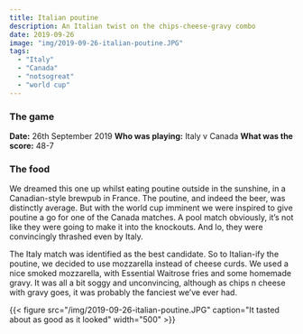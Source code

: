 ```yaml
---
title: Italian poutine
description: An Italian twist on the chips-cheese-gravy combo
date: 2019-09-26
image: "img/2019-09-26-italian-poutine.JPG"
tags:
  - "Italy"
  - "Canada"
  - "notsogreat"
  - "world cup"
---
```


### The game

**Date:** 26th September 2019
**Who was playing:** Italy v Canada
**What was the score:** 48-7

### The food

We dreamed this one up whilst eating poutine outside in the sunshine, in a Canadian-style brewpub in France. The poutine, and indeed the beer, was distinctly average. But with the world cup imminent we were inspired to give poutine a go for one of the Canada matches. A pool match obviously, it’s not like they were going to make it into the knockouts. And lo, they were convincingly thrashed even by Italy.

The Italy match was identified as the best candidate. So to Italian-ify the poutine, we decided to use mozzarella instead of cheese curds. We used a nice smoked mozzarella, with Essential Waitrose fries and some homemade gravy. It was all a bit soggy and unconvincing, although as chips n cheese with gravy goes, it was probably the fanciest we’ve ever had.

{{< figure src="/img/2019-09-26-italian-poutine.JPG" caption="It tasted about as good as it looked" width="500" >}}
